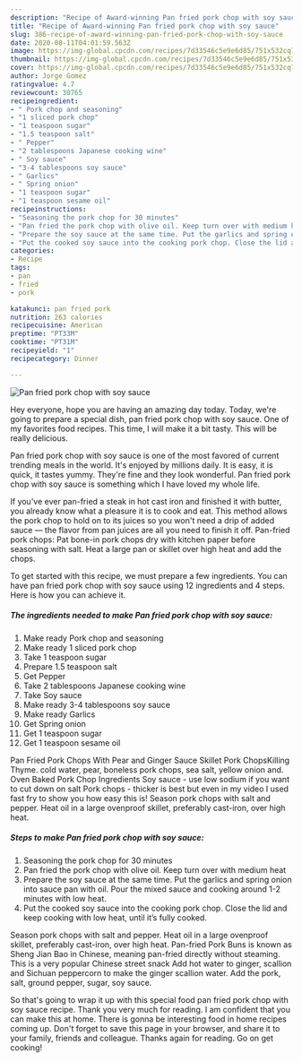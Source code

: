 ```yaml
---
description: "Recipe of Award-winning Pan fried pork chop with soy sauce"
title: "Recipe of Award-winning Pan fried pork chop with soy sauce"
slug: 386-recipe-of-award-winning-pan-fried-pork-chop-with-soy-sauce
date: 2020-08-11T04:01:59.563Z
image: https://img-global.cpcdn.com/recipes/7d33546c5e9e6d85/751x532cq70/pan-fried-pork-chop-with-soy-sauce-recipe-main-photo.jpg
thumbnail: https://img-global.cpcdn.com/recipes/7d33546c5e9e6d85/751x532cq70/pan-fried-pork-chop-with-soy-sauce-recipe-main-photo.jpg
cover: https://img-global.cpcdn.com/recipes/7d33546c5e9e6d85/751x532cq70/pan-fried-pork-chop-with-soy-sauce-recipe-main-photo.jpg
author: Jorge Gomez
ratingvalue: 4.7
reviewcount: 30765
recipeingredient:
- " Pork chop and seasoning"
- "1 sliced pork chop"
- "1 teaspoon sugar"
- "1.5 teaspoon salt"
- " Pepper"
- "2 tablespoons Japanese cooking wine"
- " Soy sauce"
- "3-4 tablespoons soy sauce"
- " Garlics"
- " Spring onion"
- "1 teaspoon sugar"
- "1 teaspoon sesame oil"
recipeinstructions:
- "Seasoning the pork chop for 30 minutes"
- "Pan fried the pork chop with olive oil. Keep turn over with medium heat"
- "Prepare the soy sauce at the same time. Put the garlics and spring onion into sauce pan with oil. Pour the mixed sauce and cooking around 1-2 minutes with low heat."
- "Put the cooked soy sauce into the cooking pork chop. Close the lid and keep cooking with low heat, until it’s fully cooked."
categories:
- Recipe
tags:
- pan
- fried
- pork

katakunci: pan fried pork 
nutrition: 263 calories
recipecuisine: American
preptime: "PT33M"
cooktime: "PT31M"
recipeyield: "1"
recipecategory: Dinner

---
```



![Pan fried pork chop with soy sauce](https://img-global.cpcdn.com/recipes/7d33546c5e9e6d85/751x532cq70/pan-fried-pork-chop-with-soy-sauce-recipe-main-photo.jpg)

Hey everyone, hope you are having an amazing day today. Today, we're going to prepare a special dish, pan fried pork chop with soy sauce. One of my favorites food recipes. This time, I will make it a bit tasty. This will be really delicious.

Pan fried pork chop with soy sauce is one of the most favored of current trending meals in the world. It's enjoyed by millions daily. It is easy, it is quick, it tastes yummy. They're fine and they look wonderful. Pan fried pork chop with soy sauce is something which I have loved my whole life.

If you&#39;ve ever pan-fried a steak in hot cast iron and finished it with butter, you already know what a pleasure it is to cook and eat. This method allows the pork chop to hold on to its juices so you won&#39;t need a drip of added sauce — the flavor from pan juices are all you need to finish it off. Pan-fried pork chops: Pat bone-in pork chops dry with kitchen paper before seasoning with salt. Heat a large pan or skillet over high heat and add the chops.


To get started with this recipe, we must prepare a few ingredients. You can have pan fried pork chop with soy sauce using 12 ingredients and 4 steps. Here is how you can achieve it.

<!--inarticleads1-->

##### The ingredients needed to make Pan fried pork chop with soy sauce:

1. Make ready  Pork chop and seasoning
1. Make ready 1 sliced pork chop
1. Take 1 teaspoon sugar
1. Prepare 1.5 teaspoon salt
1. Get  Pepper
1. Take 2 tablespoons Japanese cooking wine
1. Take  Soy sauce
1. Make ready 3-4 tablespoons soy sauce
1. Make ready  Garlics
1. Get  Spring onion
1. Get 1 teaspoon sugar
1. Get 1 teaspoon sesame oil


Pan Fried Pork Chops With Pear and Ginger Sauce Skillet Pork ChopsKilling Thyme. cold water, pear, boneless pork chops, sea salt, yellow onion and. Oven Baked Pork Chop Ingredients Soy sauce - use low sodium if you want to cut down on salt Pork chops - thicker is best but even in my video I used fast fry to show you how easy this is! Season pork chops with salt and pepper. Heat oil in a large ovenproof skillet, preferably cast-iron, over high heat. 

<!--inarticleads2-->

##### Steps to make Pan fried pork chop with soy sauce:

1. Seasoning the pork chop for 30 minutes
1. Pan fried the pork chop with olive oil. Keep turn over with medium heat
1. Prepare the soy sauce at the same time. Put the garlics and spring onion into sauce pan with oil. Pour the mixed sauce and cooking around 1-2 minutes with low heat.
1. Put the cooked soy sauce into the cooking pork chop. Close the lid and keep cooking with low heat, until it’s fully cooked.


Season pork chops with salt and pepper. Heat oil in a large ovenproof skillet, preferably cast-iron, over high heat. Pan-fried Pork Buns is known as Sheng Jian Bao in Chinese, meaning pan-fried directly without steaming. This is a very popular Chinese street snack Add hot water to ginger, scallion and Sichuan peppercorn to make the ginger scallion water. Add the pork, salt, ground pepper, sugar, soy sauce. 

So that's going to wrap it up with this special food pan fried pork chop with soy sauce recipe. Thank you very much for reading. I am confident that you can make this at home. There is gonna be interesting food in home recipes coming up. Don't forget to save this page in your browser, and share it to your family, friends and colleague. Thanks again for reading. Go on get cooking!
